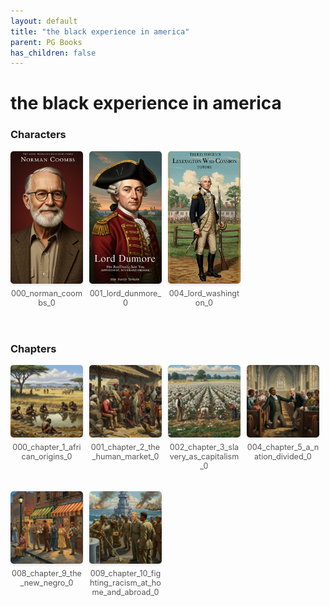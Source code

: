 ```yaml
---
layout: default
title: "the black experience in america"
parent: PG Books
has_children: false
---
```



<style>
.image-gallery {
  display: flex;
  flex-wrap: wrap;
  justify-content: space-between;
  margin-bottom: 20px;
}

.image-row {
  display: flex;
  justify-content: flex-start;
  width: 100%;
  margin-bottom: 20px;
}

.image-item {
  width: 23%;
  margin-right: 2%;
  text-align: center;
}

.image-item:last-child {
  margin-right: 0;
}

.image-item img {
  width: 100%;
  height: auto;
  object-fit: cover;
  border-radius: 5px;
  box-shadow: 0 2px 4px rgba(0,0,0,0.1);
}

.image-item p {
  margin-top: 5px;
  font-size: 0.9em;
  color: #555;
}

.video-container {
  margin: 20px 0;
}
</style>


# the black experience in america

<h3>Characters</h3>
<div class="image-gallery">
<div class="image-row">
  <div class="image-item">
    <img src="../../assets/pg_books_ai_generated_photos/the_black_experience_in_america/characters/000_norman_coombs_0.png" alt="000_norman_coombs_0">
    <p>000_norman_coombs_0</p>
  </div>
  <div class="image-item">
    <img src="../../assets/pg_books_ai_generated_photos/the_black_experience_in_america/characters/001_lord_dunmore_0.png" alt="001_lord_dunmore_0">
    <p>001_lord_dunmore_0</p>
  </div>
  <div class="image-item">
    <img src="../../assets/pg_books_ai_generated_photos/the_black_experience_in_america/characters/004_lord_washington_0.png" alt="004_lord_washington_0">
    <p>004_lord_washington_0</p>
  </div>
</div>
</div>

<h3>Chapters</h3>
<div class="image-gallery">
<div class="image-row">
  <div class="image-item">
    <img src="../../assets/pg_books_ai_generated_photos/the_black_experience_in_america/chapters/000_chapter_1_african_origins_0.png" alt="000_chapter_1_african_origins_0">
    <p>000_chapter_1_african_origins_0</p>
  </div>
  <div class="image-item">
    <img src="../../assets/pg_books_ai_generated_photos/the_black_experience_in_america/chapters/001_chapter_2_the_human_market_0.png" alt="001_chapter_2_the_human_market_0">
    <p>001_chapter_2_the_human_market_0</p>
  </div>
  <div class="image-item">
    <img src="../../assets/pg_books_ai_generated_photos/the_black_experience_in_america/chapters/002_chapter_3_slavery_as_capitalism_0.png" alt="002_chapter_3_slavery_as_capitalism_0">
    <p>002_chapter_3_slavery_as_capitalism_0</p>
  </div>
  <div class="image-item">
    <img src="../../assets/pg_books_ai_generated_photos/the_black_experience_in_america/chapters/004_chapter_5_a_nation_divided_0.png" alt="004_chapter_5_a_nation_divided_0">
    <p>004_chapter_5_a_nation_divided_0</p>
  </div>
</div>
<div class="image-row">
  <div class="image-item">
    <img src="../../assets/pg_books_ai_generated_photos/the_black_experience_in_america/chapters/008_chapter_9_the_new_negro_0.png" alt="008_chapter_9_the_new_negro_0">
    <p>008_chapter_9_the_new_negro_0</p>
  </div>
  <div class="image-item">
    <img src="../../assets/pg_books_ai_generated_photos/the_black_experience_in_america/chapters/009_chapter_10_fighting_racism_at_home_and_abroad_0.png" alt="009_chapter_10_fighting_racism_at_home_and_abroad_0">
    <p>009_chapter_10_fighting_racism_at_home_and_abroad_0</p>
  </div>
</div>
</div>
